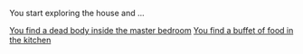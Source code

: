 You start exploring the house and ...

[You find a dead body inside the master bedroom](walk.md)
[You find a buffet of food in the kitchen](lasagne-plate.md)